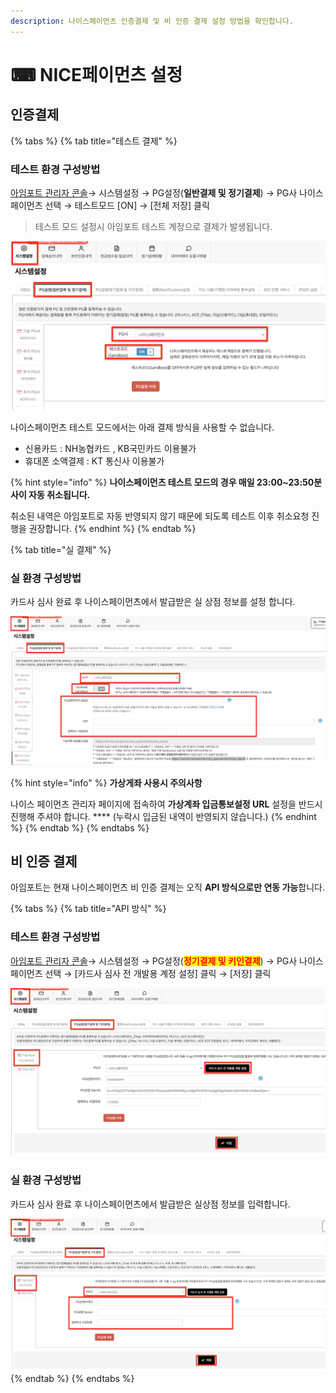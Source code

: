 ```yaml
---
description: 나이스페이먼츠 인증결제 및 비 인증 결제 설정 방법을 확인합니다.
---
```


# ⌨ NICE페이먼츠 설정

## 인증**결제**

{% tabs %}
{% tab title="테스트 결제" %}
### 테스트 환경 구성방법

[아임포트 관리자 콘솔](https://admin.iamport.kr/)→ 시스템설정 → PG설정(**일반결제 및 정기결제**) → PG사 나이스페이먼츠 선택 → 테스트모드 \[ON] → \[전체 저장] 클릭



> 테스트 모드 설정시 아임포트 테스트 계정으로 결제가 발생됩니다.



![화면 설정 예시](<../../../.gitbook/assets/image (5).png>)

나이스페이먼츠 테스트 모드에서는 아래 결제 방식을 사용할 수 없습니다.&#x20;

* &#x20;신용카드 : NH농협카드 , KB국민카드 이용불가&#x20;
* &#x20;휴대폰 소액결제 : KT 통신사 이용불가

{% hint style="info" %}
**나이스페이먼츠 테스트 모드의 경우 매일 23:00\~23:50분 사이 자동 취소됩니다.**

취소된 내역은 아임포트로 자동 반영되지 않기 때문에 되도록 테스트 이후 취소요청 진행을 권장합니다.
{% endhint %}
{% endtab %}

{% tab title="실 결제" %}
### **실** 환경 구성방법

카드사 심사 완료 후 나이스페이먼츠에서 발급받은 실 상점 정보를 설정 합니다.

![화면 설정 예시](<../../../.gitbook/assets/image (20).png>)

{% hint style="info" %}
**가상게좌 사용시 주의사항**

나이스 페이먼츠 관리자 페이지에 접속하여 **가상계좌 입금통보설정 URL** 설정을 반드시 진행해 주셔야 합니다. **** (누락시 입금된 내역이 반영되지 않습니다.)
{% endhint %}
{% endtab %}
{% endtabs %}

## 비 인증 결제

아임포트는 현재 나이스페이먼츠 비 인증 결제는 오직 **API 방식으로만 연동 가능**합니다.&#x20;

{% tabs %}
{% tab title="API 방식" %}
### 테스트 환경 구성방법

[아임포트 관리자 콘솔](https://admin.iamport.kr/)→ 시스템설정 → PG설정(<mark style="color:red;">**정기결제 및 키인결제**</mark>) → PG사 나이스페이먼츠 선택 → \[카드사 심사 전 개발용 계정 설정] 클릭 → \[저장] 클릭



![설정 화면 예시](<../../../.gitbook/assets/image (19).png>)

### 실  환경 구성방법

카드사 심사 완료 후 나이스페이먼츠에서 발급받은 실상점 정보를 입력합니다.



![설정 화면 예시](<../../../.gitbook/assets/image (21).png>)
{% endtab %}
{% endtabs %}
